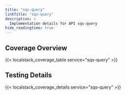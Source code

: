 ```yaml
---
title: "sqs-query"
linkTitle: "sqs-query"
description: >
  Implementation details for API sqs-query
hide_readingtime: true
---
```


## Coverage Overview
{{< localstack_coverage_table service="sqs-query" >}}

## Testing Details
{{< localstack_coverage_details service="sqs-query" >}}
